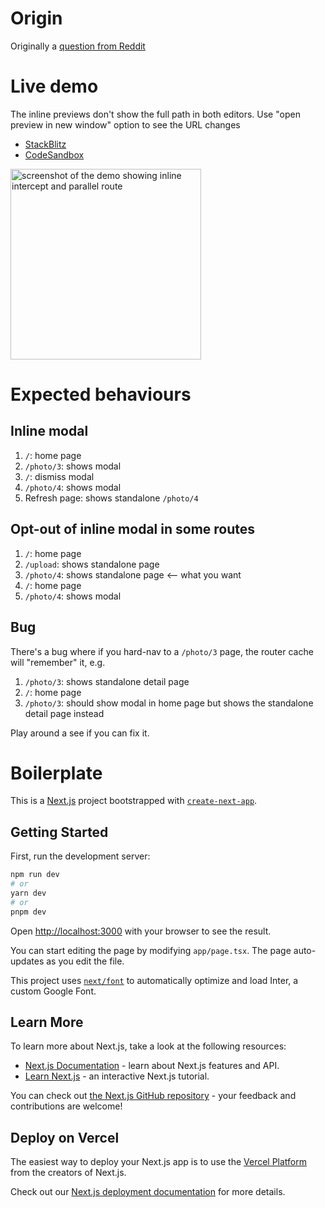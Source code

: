 # Origin
Originally a [question from Reddit](https://web.archive.org/web/https://old.reddit.com/r/nextjs/comments/174m3xf/how_to_stop_intercepting_routes_for_some_specific/)

# Live demo

The inline previews don't show the full path in both editors. Use "open preview in new window" option to see the URL changes

* [StackBlitz](https://stackblitz.com/github/EdmondChuiHW/Selective-Intercept-Parallel-Route-Modal-Demo)
* [CodeSandbox](https://codesandbox.io/p/sandbox/github/EdmondChuiHW/Selective-Intercept-Parallel-Route-Modal-Demo)

<img width="305" alt="screenshot of the demo showing inline intercept and parallel route" src="https://github.com/EdmondChuiHW/Selective-Intercept-Parallel-Route-Modal-Demo/assets/1967998/95d05b7c-08d4-419c-b4ff-36f094119d82">

# Expected behaviours

## Inline modal
1. `/`: home page
1. `/photo/3`: shows modal
1. `/`: dismiss modal
1. `/photo/4`: shows modal
1. Refresh page: shows standalone `/photo/4`

## Opt-out of inline modal in some routes
1. `/`: home page
1. `/upload`: shows standalone page
1. `/photo/4`: shows standalone page <-- what you want
1. `/`: home page
1. `/photo/4`: shows modal

## Bug
There's a bug where if you hard-nav to a `/photo/3` page, the router cache will "remember" it, e.g.
1. `/photo/3`: shows standalone detail page
1. `/`: home page
1. `/photo/3`: should show modal in home page but shows the standalone detail page instead

Play around a see if you can fix it.

# Boilerplate

This is a [Next.js](https://nextjs.org/) project bootstrapped with [`create-next-app`](https://github.com/vercel/next.js/tree/canary/packages/create-next-app).

## Getting Started

First, run the development server:

```bash
npm run dev
# or
yarn dev
# or
pnpm dev
```

Open [http://localhost:3000](http://localhost:3000) with your browser to see the result.

You can start editing the page by modifying `app/page.tsx`. The page auto-updates as you edit the file.

This project uses [`next/font`](https://nextjs.org/docs/basic-features/font-optimization) to automatically optimize and load Inter, a custom Google Font.

## Learn More

To learn more about Next.js, take a look at the following resources:

- [Next.js Documentation](https://nextjs.org/docs) - learn about Next.js features and API.
- [Learn Next.js](https://nextjs.org/learn) - an interactive Next.js tutorial.

You can check out [the Next.js GitHub repository](https://github.com/vercel/next.js/) - your feedback and contributions are welcome!

## Deploy on Vercel

The easiest way to deploy your Next.js app is to use the [Vercel Platform](https://vercel.com/new?utm_medium=default-template&filter=next.js&utm_source=create-next-app&utm_campaign=create-next-app-readme) from the creators of Next.js.

Check out our [Next.js deployment documentation](https://nextjs.org/docs/deployment) for more details.
